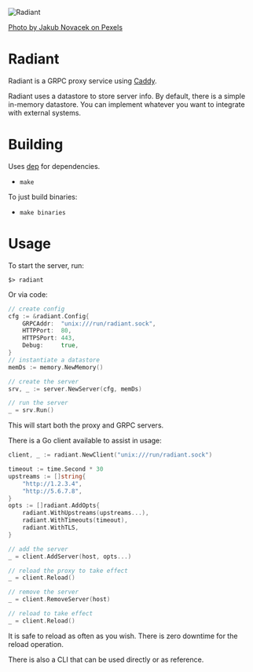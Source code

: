 ![Radiant](radiant.png)

[Photo by Jakub Novacek on Pexels](https://www.pexels.com/photo/time-lapse-photo-of-stars-on-night-924824/)

# Radiant
Radiant is a GRPC proxy service using [Caddy](https://caddyserver.com).

Radiant uses a datastore to store server info.  By default, there is a simple in-memory datastore.  You can implement whatever you want to integrate with external systems.

# Building
Uses [dep](https://github.com/golang/dep) for dependencies.

- `make`

To just build binaries:

- `make binaries`

# Usage
To start the server, run:

```
$> radiant
```

Or via code:

```go
// create config
cfg := &radiant.Config{
	GRPCAddr:  "unix:///run/radiant.sock",
	HTTPPort:  80,
	HTTPSPort: 443,
	Debug:     true,
}
// instantiate a datastore
memDs := memory.NewMemory()

// create the server
srv, _ := server.NewServer(cfg, memDs)

// run the server
_ = srv.Run()
```

This will start both the proxy and GRPC servers.

There is a Go client available to assist in usage:

```go
client, _ := radiant.NewClient("unix:///run/radiant.sock")

timeout := time.Second * 30
upstreams := []string{
    "http://1.2.3.4",
    "http://5.6.7.8",
}
opts := []radiant.AddOpts{
    radiant.WithUpstreams(upstreams...),
    radiant.WithTimeouts(timeout),
    radiant.WithTLS,
}

// add the server
_ = client.AddServer(host, opts...)

// reload the proxy to take effect
_ = client.Reload()

// remove the server
_ = client.RemoveServer(host)

// reload to take effect
_ = client.Reload()
```
It is safe to reload as often as you wish.  There is zero downtime for the reload operation.

There is also a CLI that can be used directly or as reference.
